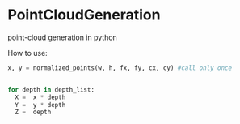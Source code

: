 # PointCloudGeneration
point-cloud generation in python

How to use:

```python
x, y = normalized_points(w, h, fx, fy, cx, cy) #call only once


for depth in depth_list:
  X =  x * depth
  Y =  y * depth
  Z =  depth
```
